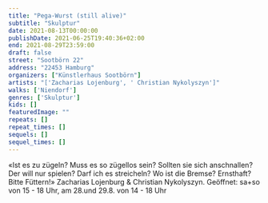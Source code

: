 ```yaml
---
title: "Pega-Wurst (still alive)"
subtitle: "Skulptur"
date: 2021-08-13T00:00:00
publishDate: 2021-06-25T19:40:36+02:00
end: 2021-08-29T23:59:00
draft: false
street: "Sootbörn 22"
address: "22453 Hamburg"
organizers: ["Künstlerhaus Sootbörn"]
artists: "['Zacharias Lojenburg', ' Christian Nykolyszyn']"
walks: ['Niendorf']
genres: ['Skulptur']
kids: []
featuredImage: ""
repeats: []
repeat_times: []
sequels: []
sequel_times: []
---
```


«Ist es zu zügeln? Muss es so zügellos sein? Sollten sie sich anschnallen? Der will nur spielen? Darf ich es streicheln? Wo ist die Bremse? Ernsthaft? Bitte Füttern!» Zacharias Lojenburg & Christian Nykolyszyn. Geöffnet: sa+so von 15 - 18 Uhr, am 28.und 29.8. von 14 - 18 Uhr